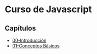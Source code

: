# Curso de Javascript

## Capítulos

* [00-Introducción](https://github.com/IEEE-UDEP-Sede-Lima/Curso-de-Javascript/blob/master/00-Introducci%C3%B3n/00-introducci%C3%B3n.md)
* [01-Conceptos Básicos](https://github.com/IEEE-UDEP-Sede-Lima/Curso-de-Javascript/blob/master/01-Conceptos%20B%C3%A1sicos/01-conceptos-basicos.md)